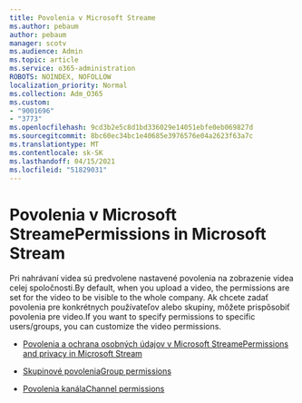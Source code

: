 ```yaml
---
title: Povolenia v Microsoft Streame
ms.author: pebaum
author: pebaum
manager: scotv
ms.audience: Admin
ms.topic: article
ms.service: o365-administration
ROBOTS: NOINDEX, NOFOLLOW
localization_priority: Normal
ms.collection: Adm_O365
ms.custom:
- "9001696"
- "3773"
ms.openlocfilehash: 9cd3b2e5c8d1bd336029e14051ebfe0eb069827d
ms.sourcegitcommit: 8bc60ec34bc1e40685e3976576e04a2623f63a7c
ms.translationtype: MT
ms.contentlocale: sk-SK
ms.lasthandoff: 04/15/2021
ms.locfileid: "51829031"
---
```

# <a name="permissions-in-microsoft-stream"></a><span data-ttu-id="f9df5-102">Povolenia v Microsoft Streame</span><span class="sxs-lookup"><span data-stu-id="f9df5-102">Permissions in Microsoft Stream</span></span>

<span data-ttu-id="f9df5-103">Pri nahrávaní videa sú predvolene nastavené povolenia na zobrazenie videa celej spoločnosti.</span><span class="sxs-lookup"><span data-stu-id="f9df5-103">By default, when you upload a video, the permissions are set for the video to be visible to the whole company.</span></span> <span data-ttu-id="f9df5-104">Ak chcete zadať povolenia pre konkrétnych používateľov alebo skupiny, môžete prispôsobiť povolenia pre video.</span><span class="sxs-lookup"><span data-stu-id="f9df5-104">If you want to specify permissions to specific users/groups, you can customize the video permissions.</span></span>

- [<span data-ttu-id="f9df5-105">Povolenia a ochrana osobných údajov v Microsoft Streame</span><span class="sxs-lookup"><span data-stu-id="f9df5-105">Permissions and privacy in Microsoft Stream</span></span>](https://docs.microsoft.com/stream/portal-permissions)

- [<span data-ttu-id="f9df5-106">Skupinové povolenia</span><span class="sxs-lookup"><span data-stu-id="f9df5-106">Group permissions</span></span>](https://docs.microsoft.com/stream/portal-permissions#group-permissions)

- [<span data-ttu-id="f9df5-107">Povolenia kanála</span><span class="sxs-lookup"><span data-stu-id="f9df5-107">Channel permissions</span></span>](https://docs.microsoft.com/stream/portal-permissions#channel-permissions)